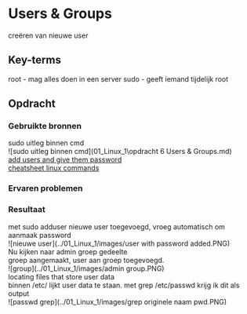 # Users & Groups
creëren van nieuwe user

## Key-terms
root - mag alles doen in een server
sudo - geeft iemand tijdelijk root

## Opdracht
### Gebruikte bronnen
sudo uitleg binnen cmd  
![sudo uitleg binnen cmd](01_Linux_1\opdracht 6 Users & Groups.md)  
[add users and give them password](https://support.stackpath.com/hc/en-us/articles/360025308732-Add-Users-to-a-Virtual-Machine)  
[cheatsheet linux commands](https://phoenixnap.com/kb/linux-commands-cheat-sheet#users-and-groups)

### Ervaren problemen


### Resultaat
met sudo adduser <naam> nieuwe user toegevoegd, vroeg automatisch om aanmaak password  
![nieuwe user](../01_Linux_1/images/user with password added.PNG)  
Nu kijken naar admin groep gedeelte  
groep aangemaakt, user aan groep toegevoegd.  
![group](../01_Linux_1/images/admin group.PNG)  
locating files that store user data  
binnen /etc/ lijkt user data te staan. met grep <username> /etc/passwd krijg ik dit als output  
![passwd grep](../01_Linux_1/images/grep originele naam pwd.PNG)
